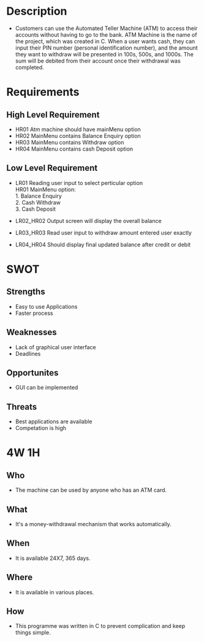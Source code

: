 # Description
* Customers can use the Automated Teller Machine (ATM) to access their accounts without having to go to the bank. ATM Machine is the name of the project, which was created in C. When a user wants cash, they can input their PIN number (personal identification number), and the amount they want to withdraw will be presented in 100s, 500s, and 1000s. The sum will be debited from their account once their withdrawal was completed.
# Requirements

## High Level Requirement

* HR01 Atm machine should have mainMenu option
* HR02 MainMenu contains Balance Enquiry option
* HR03 MainMenu contains Withdraw option
* HR04 MainMenu contains cash Deposit option

## Low Level Requirement

* LR01 Reading user input to select perticular option                                                                                                                                                                                                                                                                                    
 HR01  MainMenu option:                                                                                                                                    
                        1. Balance Enquiry                                                                                                                                       
                        2. Cash Withdraw                                                                                                                      
                        3. Cash Deposit
                        
* LR02_HR02 Output screen will display the overall balance 
* LR03_HR03 Read user input to withdraw amount entered user exactly
* LR04_HR04 Should display final updated balance after credit or debit


# SWOT

## Strengths
* Easy to use Applications
* Faster process

## Weaknesses
* Lack of graphical user interface
* Deadlines

## Opportunites
* GUI can be implemented

## Threats
* Best applications are available
* Competation is high

# 4W 1H
## Who
* The machine can be used by anyone who has an ATM card.
## What
* It's a money-withdrawal mechanism that works automatically.
## When
* It is available 24X7, 365 days.
## Where
* It is available in various places.
## How
* This programme was written in C to prevent complication and keep things simple.
